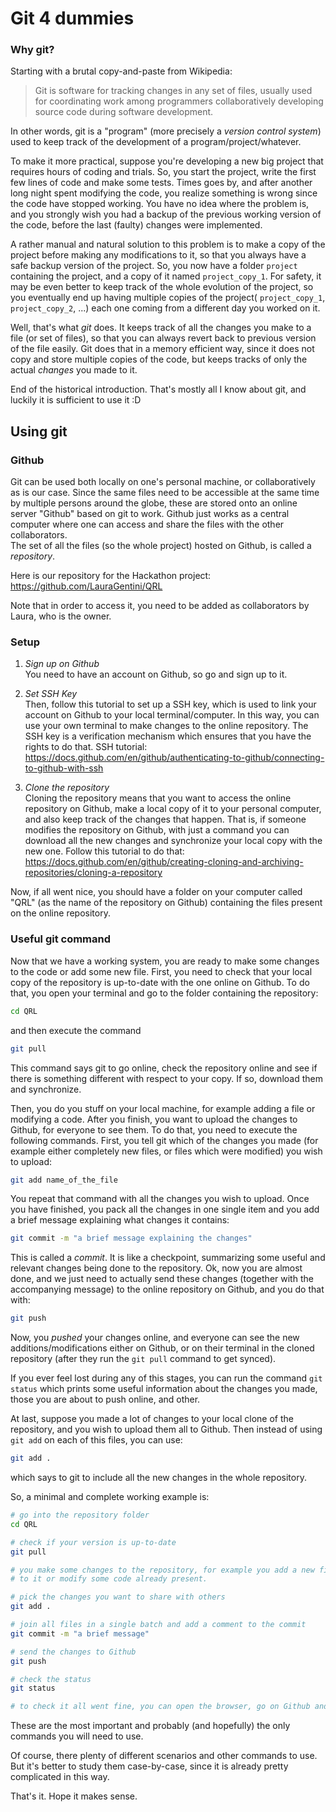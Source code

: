 # Git 4 dummies

### Why git?

Starting with a brutal copy-and-paste from Wikipedia:

> Git is software for tracking changes in any set of files, usually used for coordinating work among programmers collaboratively developing source code during software development.

In other words, git is a "program" (more precisely a _version control system_) used to keep track of the development of a program/project/whatever.  

To make it more practical, suppose you're developing a new big project that requires hours of coding and trials. So, you start the project, write the first few lines of code and make some tests. Times goes by, and after another long night spent modifying the code, you realize something is wrong since the code have stopped working. You have no idea where the problem is, and you strongly wish you had a backup of the previous working version of the code, before the last (faulty) changes were implemented.  

A rather manual and natural solution to this problem is to make a copy of the project before making any modifications to it, so that you always have a safe backup version of the project. So, you now have a folder `project` containing the project, and a copy of it named `project_copy_1`. For safety, it may be even better to keep track of the whole evolution of the project, so you eventually end up having multiple copies of the project( `project_copy_1`, `project_copy_2`, ...) each one coming from a different day you worked on it.

Well, that's what *git* does. It keeps track of all the changes you make to a file (or set of files), so that you can always revert back to previous version of the file easily. Git does that in a memory efficient way, since it does not copy and store multiple copies of the code, but keeps tracks of only the actual _changes_ you made to it.

End of the historical introduction.
That's mostly all I know about git, and luckily it is sufficient to use it :D

## Using git

### Github
Git can be used both locally on one's personal machine, or collaboratively as is our case. Since the same files need to be accessible at the same time by multiple persons around the globe, these are stored onto an online server "Github" based on git to work. Github just works as a central computer where one can access and share the files with the other collaborators.  
The set of all the files (so the whole project) hosted on Github, is called a *repository*.  

Here is our repository for the Hackathon project: https://github.com/LauraGentini/QRL  

Note that in order to access it, you need to be added as collaborators by Laura, who is the owner.

### Setup
1. *Sign up on Github*   
You need to have an account on Github, so go and sign up to it.

2. *Set SSH Key*  
Then, follow this tutorial to set up a SSH key, which is used to link your account on Github to your local terminal/computer. In this way, you can use your own terminal to make changes to the online repository. The SSH key is a verification mechanism which ensures that you have the rights to do that.
SSH tutorial: https://docs.github.com/en/github/authenticating-to-github/connecting-to-github-with-ssh

3. *Clone the repository*  
Cloning the repository means that you want to access the online repository on Github, make a local copy of it to your personal computer, and also keep track of the changes that happen. That is, if someone modifies the repository on Github, with just a command you can download all the new changes and synchronize your local copy with the new one. Follow this tutorial to do that: https://docs.github.com/en/github/creating-cloning-and-archiving-repositories/cloning-a-repository

Now, if all went nice, you should have a folder on your computer called "QRL" (as the name of the repository on Github) containing the files present on the online repository.

### Useful git command
Now that we have a working system, you are ready to make some changes to the code or add some new file. First, you need to check that your local copy of the repository is up-to-date with the one online on Github. To do that, you open your terminal and go to the folder containing the repository:
```bash
cd QRL
```
and then execute the command
```bash
git pull
```
This command says git to go online, check the repository online and see if there is something different with respect to your copy. If so, download them and synchronize.

Then, you do you stuff on your local machine, for example adding a file or modifying a code. After you finish, you want to upload the changes to Github, for everyone to see them. To do that, you need to execute the following commands. First, you tell git which of the changes you made (for example either completely new files, or files which were modified) you wish to upload:
```bash
git add name_of_the_file
```
You repeat that command with all the changes you wish to upload. Once you have finished, you pack all the changes in one single item and you add a brief message explaining what changes it contains:
```bash
git commit -m "a brief message explaining the changes"
```
This is called a *commit*. It is like a checkpoint, summarizing some useful and relevant changes being done to the repository.
Ok, now you are almost done, and we just need to actually send these changes (together with the accompanying message) to the online repository on Github, and you do that with:
```bash
git push
```
Now, you *pushed* your changes online, and everyone can see the new additions/modifications either on Github, or on their terminal in the cloned repository (after they run the `git pull` command to get synced).

If you ever feel lost during any of this stages, you can run the command `git status` which prints some useful information about the changes you made, those you are about to push online, and other.

At last, suppose you made a lot of changes to your local clone of the repository, and you wish to upload them all to Github. Then instead of using `git add` on each of this files, you can use:
```bash
git add .
```
which says to git to include all the new changes in the whole repository.

So, a minimal and complete working example is:
```bash
# go into the repository folder
cd QRL

# check if your version is up-to-date
git pull

# you make some changes to the repository, for example you add a new file
# to it or modify some code already present.

# pick the changes you want to share with others
git add .

# join all files in a single batch and add a comment to the commit
git commit -m "a brief message"

# send the changes to Github
git push

# check the status
git status

# to check it all went fine, you can open the browser, go on Github and check that your changes were actually uploaded
```

These are the most important and probably (and hopefully) the only commands you will need to use.

Of course, there plenty of different scenarios and other commands to use. But it's better to study them case-by-case, since it is already pretty complicated in this way.

That's it. Hope it makes sense.
